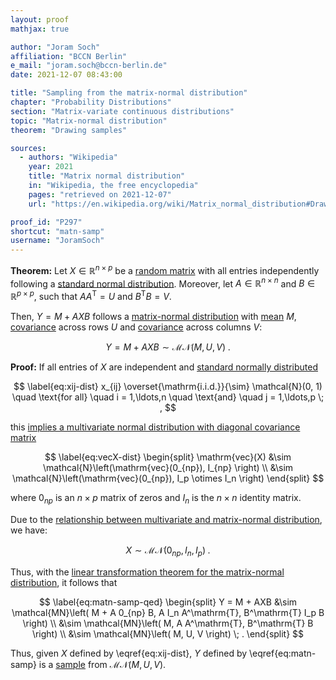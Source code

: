 ```yaml
---
layout: proof
mathjax: true

author: "Joram Soch"
affiliation: "BCCN Berlin"
e_mail: "joram.soch@bccn-berlin.de"
date: 2021-12-07 08:43:00

title: "Sampling from the matrix-normal distribution"
chapter: "Probability Distributions"
section: "Matrix-variate continuous distributions"
topic: "Matrix-normal distribution"
theorem: "Drawing samples"

sources:
  - authors: "Wikipedia"
    year: 2021
    title: "Matrix normal distribution"
    in: "Wikipedia, the free encyclopedia"
    pages: "retrieved on 2021-12-07"
    url: "https://en.wikipedia.org/wiki/Matrix_normal_distribution#Drawing_values_from_the_distribution"

proof_id: "P297"
shortcut: "matn-samp"
username: "JoramSoch"
---
```



**Theorem:** Let $X \in \mathbb{R}^{n \times p}$ be a [random matrix](/D/rmat) with all entries independently following a [standard normal distribution](/D/snorm). Moreover, let $A \in \mathbb{R}^{n \times n}$ and $B \in \mathbb{R}^{p \times p}$, such that $A A^\mathrm{T} = U$ and $B^\mathrm{T} B = V$.

Then, $Y = M + A X B$ follows a [matrix-normal distribution](/D/matn) with [mean](/D/mean-rmat) $M$, [covariance](/D/covmat) across rows $U$ and [covariance](/D/covmat) across columns $V$:

$$ \label{eq:matn-samp}
Y = M + A X B \sim \mathcal{MN}(M, U, V) \; .
$$


**Proof:** If all entries of $X$ are independent and [standard normally distributed](/D/snorm)

$$ \label{eq:xij-dist}
x_{ij} \overset{\mathrm{i.i.d.}}{\sim} \mathcal{N}(0, 1) \quad \text{for all} \quad i = 1,\ldots,n \quad \text{and} \quad j = 1,\ldots,p \; ,
$$

this [implies a multivariate normal distribution with diagonal covariance matrix](/P/mvn-ind)

$$ \label{eq:vecX-dist}
\begin{split}
\mathrm{vec}(X) &\sim \mathcal{N}\left(\mathrm{vec}(0_{np}), I_{np} \right) \\
&\sim \mathcal{N}\left(\mathrm{vec}(0_{np}), I_p \otimes I_n \right)
\end{split}
$$

where $0_{np}$ is an $n \times p$ matrix of zeros and $I_n$ is the $n \times n$ identity matrix.

Due to the [relationship between multivariate and matrix-normal distribution](/P/matn-mvn), we have:

$$ \label{eq:X-dist}
X \sim \mathcal{MN}(0_{np}, I_n, I_p) \; .
$$

Thus, with the [linear transformation theorem for the matrix-normal distribution](/P/matn-ltt), it follows that

$$ \label{eq:matn-samp-qed}
\begin{split}
Y = M + AXB &\sim \mathcal{MN}\left( M + A 0_{np} B, A I_n A^\mathrm{T}, B^\mathrm{T} I_p B \right) \\
&\sim \mathcal{MN}\left( M, A A^\mathrm{T}, B^\mathrm{T} B \right) \\
&\sim \mathcal{MN}\left( M, U, V \right) \; .
\end{split}
$$

Thus, given $X$ defined by \eqref{eq:xij-dist}, $Y$ defined by \eqref{eq:matn-samp} is a [sample](/D/samp) from $\mathcal{MN}\left(M, U, V \right)$.